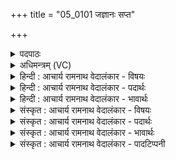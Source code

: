 +++
title = "05_0101 जज्ञानः सप्त"

+++
<details><summary>पदपाठः</summary>

ज꣣ज्ञानः꣢। स꣣प्त꣢। मा꣣तृ꣡भिः꣢। मे꣣धा꣢म्। आ। अ꣣शासत। श्रिये꣢। अ꣣य꣢म्। ध्रु꣣वः꣢। र꣣यीणा꣢म्। चि꣣केतत्। आ꣢। १०१।
</details>

<details><summary>अधिमन्त्रम् (VC)</summary>

- पवमानः सोमः
- त्रित आप्त्यः
- उष्णिक्
- ऋषभः
- आग्नेयं काण्डम्
</details>

<details><summary>हिन्दी : आचार्य रामनाथ वेदालंकार - विषयः</summary>

अगले मन्त्र का पवमान देवता है। उसकी कल्याणकारिता का वर्णन करते हैं।
</details>

<details><summary>हिन्दी : आचार्य रामनाथ वेदालंकार - पदार्थः</summary>

पदार्थान्वयभाषाः -  पवमान सोम अर्थात् चित्तशोधक परमात्मा (सप्त) सात (मातृभिः) माता के तुल्य गायत्री आदि छन्दों से युक्त वेदवाणियों द्वारा (जज्ञानः) उपासक के हृदय में प्रादुर्भूत होकर (श्रिये) सम्पदा की प्राप्ति के लिए (मेधाम्) धारणावती बुद्धि को (आ अशासत) प्रदान करता है, जिससे (ध्रुवः) स्थितप्रज्ञ हुआ (अयम्) यह उपासक (रयीणाम्) श्रेष्ठ अध्यात्म-सम्पत्तियों को (आ चिकेतत्) प्राप्त कर लेता है ॥५॥
</details>

<details><summary>हिन्दी : आचार्य रामनाथ वेदालंकार - भावार्थः</summary>

भावार्थभाषाः -  गायत्री आदि सात छन्दों में बद्ध वेदवाणियों के गान से परमात्मा का सान्निध्य प्राप्त किये हुए योगी को ऋतम्भरा प्रज्ञा के उत्पन्न हो जाने से सब अध्यात्मसम्पदाएँ प्राप्त हो जाती हैं ॥५॥
</details>

<details><summary>संस्कृत : आचार्य रामनाथ वेदालंकार - विषयः</summary>

अथ पवमानो देवता। तस्य कल्याणकारित्वं वर्ण्यते।
</details>

<details><summary>संस्कृत : आचार्य रामनाथ वेदालंकार - पदार्थः</summary>

पदार्थान्वयभाषाः -  पवमानः सोमः चित्तशोधकः परमात्मा (सप्त२) सप्तभिः। अत्र सुपां सुलुक्० अ० ७।२।३९ इति भिसो लुक्। (मातृभिः) मातृभूताभिः गायत्र्यादिच्छन्दोमयीभिः वेदवाग्भिः (जज्ञानः) उपासकस्य हृदये प्रादुर्भूतः सन्। जनी प्रादुर्भावे लिटः कानच्। (श्रिये) सम्पदे सम्पत्प्राप्त्यर्थमिति यावत्। (मेधाम्) धारणावतीं बुद्धिम् (आ अशासत) प्रयच्छति। आङः शासु इच्छायाम्, भ्वादिः, बहुलं छन्दसि।’ अ० २।४।७३ इति शपो लुक् न। येन (ध्रुवः) स्थितप्रज्ञः सन् (अयम्) एष उपासकः (रयीणाम्) श्रेष्ठा अध्यात्मसम्पदः। अत्र द्वितीयार्थे षष्ठी। (आ चिकेतत्) प्राप्नोति। कित ज्ञाने, भ्वादिः। लेटि बहुलं छन्दसि। अ० २।४।७६ इति शपः श्लुः ॥५॥
</details>

<details><summary>संस्कृत : आचार्य रामनाथ वेदालंकार - भावार्थः</summary>

भावार्थभाषाः -  गायत्र्यादिसप्तच्छन्दोबद्धानां वेदवाचां गानेन परमात्मसान्निध्यं प्राप्नुवतो योगिन ऋतम्भराप्रज्ञोदयात् सर्वा अपि अध्यात्मसम्पदो हस्तगता भवन्ति ॥५॥
</details>

<details><summary>संस्कृत : आचार्य रामनाथ वेदालंकार - पादटिप्पनी</summary>

टिप्पणी:   १. ऋ० ९।१०२।४, जज्ञानं सप्त मातरो वेधामशासत श्रिये। अयं ध्रुवो रयीणां चिकेत यत् ॥—इति पाठः। २. सप्तसंख्याकाः मातरः निर्मातारः आदित्याद्याः, अथवा सप्त मातरः सप्त छन्दांसि, अथवा सप्त होताः, अथवा सप्त सोमसंस्थाः—इति वि०। सप्त सप्तभिः सर्पणशीलाभिः मातृभिः अद्भिः वसतीवरीभिः संसृष्टा अभिषूयन्ते सोमाः—इति भ०। सप्त सप्तसंख्याकाभिः मातृभिः हविर्मानसमर्थाभिर्जिह्वाभिः, स्वात्मनि हविः प्रक्षेप्त्रीभिर्वा जिह्वाभिः सह जज्ञानः प्रादुर्भूतः सोऽग्निः—इति सा०।
</details>